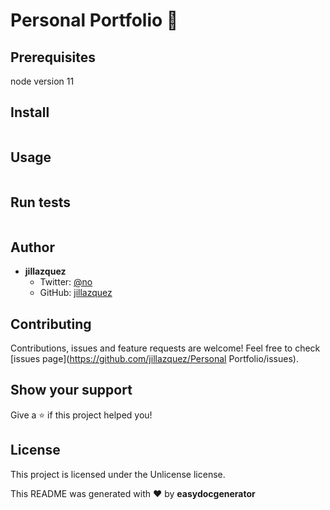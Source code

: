 
# Personal Portfolio 👋

## Prerequisites
node version 11

## Install
```

```

## Usage
```

```

## Run tests
```

```

## Author
- **jillazquez**
  - Twitter: [@no](https://twitter.com/no)
  - GitHub: [jillazquez](https://github.com/jillazquez)

## Contributing
Contributions, issues and feature requests are welcome!
Feel free to check [issues page](https://github.com/jillazquez/Personal Portfolio/issues).

## Show your support
Give a ⭐️ if this project helped you!

## License
This project is licensed under the Unlicense license.

This README was generated with ❤️ by **easydocgenerator**

